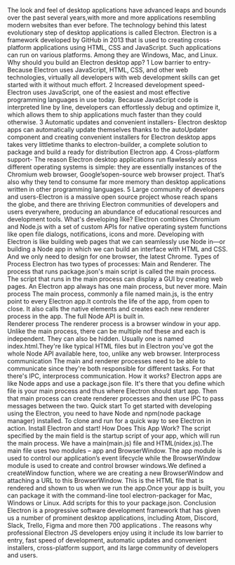 The look and feel of desktop applications have advanced leaps and bounds over the past several years,with more and more applications resembling modern websites than ever before. The technology behind this latest evolutionary step of desktop applications is called Electron.
Electron is a framework developed by GitHub in 2013 that is used to creating cross-platform applications using HTML, CSS and JavaScript.  Such applications can run on various platforms. Among they are Windows, Mac, and Linux.
Why should you build an Electron desktop app?
1 Low barrier to entry-Because Electron uses JavaScript, HTML, CSS, and other web technologies, virtually all developers with web development skills can get started with it without much effort. 
2 Increased development speed-  Electron uses JavaScript, one of the easiest and most effective programming languages in use today. Because JavaScript code is interpreted line by line, developers can effortlessly debug and optimize it, which allows them to ship applications much faster than they could otherwise.
3 Automatic updates and convenient installers- Electron desktop apps can automatically update themselves thanks to the autoUpdater component and creating convenient installers for Electron desktop apps takes very littletime thanks to electron-builder, a complete solution to package and build a ready for distribution Electron app.
4 Cross-platform support- The reason Electron desktop applications run flawlessly across different operating systems is simple: they are essentially instances of the Chromium web browser, Google’sopen-source web browser project. That’s also why they tend to consume far more memory than desktop applications written in other programming languages.
5 Large community of developers and users-Electron is a massive open source project whose reach spans the globe, and there are thriving Electron communities of developers and users everywhere, producing an abundance of educational resources and development tools.
What's developing like?
Electron combines Chromium and Node.js with a set of custom APIs for native operating system functions like open file dialogs, notifications, icons and more. Developing with Electron is like building web pages that we can seamlessly use Node in—or building a Node app in which we can build an interface with HTML and CSS. And we only need to design for one browser, the latest Chrome.
Types of Process
Electron has two types of processes: Main and Renderer. The process that runs package.json's main script is called the main process. The script that runs in the main process can display a GUI by creating web pages. An Electron app always has one main process, but never more.
Main process
The main process, commonly a file named main.js, is the entry point to every Electron app.It controls the life of the app, from open to close. It also calls the native elements and creates each new renderer process in the app. The full Node API is built in.   
Renderer process
The renderer process is a browser window in your app. Unlike the main process, there can be multiple nof these and each is independent. They can also be hidden. Usually one is named index.html.They're like typical HTML files but in Electron you've got the whole Node API available here, too, unlike any web browser. 
Interprocess communication
The main and renderer processes need to be able to communicate since they're both responsible for different tasks. For that there's IPC, interprocess communication. 
How it works?
Electron apps are like Node apps and use a package.json file. It's there that you define which file is your main process and thus where Electron should start app. Then that main process can create renderer processes and then use IPC to pass messages between the two.
Quick start
To get started with developing using the Electron, you need to have Node and npm(node package manager) installed. To clone and run for a quick way to see Electron in action. Install Electron and start!
How Does This App Work?
The script specified by the main field is the startup script of your app, which will run the main process. We have a main(main.js) file and HTML(nidex.js).The main file uses two modules –
app and BrowserWindow. The app module is used to control our application’s event lifecycle while the BrowserWindow module is used to create and control browser windows.We defined a createWindow function, where we are creating a new BrowserWindow and attaching a URL to this BrowserWindow.
This is the HTML file that is rendered and shown to us when we run the app.Once your app is built, you can package it with the command-line tool electron-packager for Mac, Windows or Linux. Add scripts for this to your package.json.
Conclusion 
Electron is a progressive software development framework that has given us a number of prominent desktop applications, including Atom, Discord, Slack, Trello, Figma and more then 700 applications . The reasons why professional Electron JS developers enjoy using it include its low barrier to entry, fast speed of development, automatic updates and convenient installers, cross-platform support, and its large community of developers and users.

